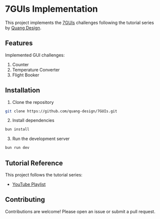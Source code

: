 # 7GUIs Implementation

This project implements the [7GUIs](https://eugenkiss.github.io/7guis/) challenges following the tutorial series by [Quang Design](https://www.youtube.com/watch?v=afLUZz_7ySc&list=PLKfXuh9ewlTGXxEQjtYxbUBjOnrrrGsWz&index=16).

## Features

Implemented GUI challenges:

1. Counter
2. Temperature Converter
3. Flight Booker

## Installation

1. Clone the repository

```bash
git clone https://github.com/quang-design/7GUIs.git
```

2. Install dependencies

```bash
bun install
```

3. Run the development server

```bash
bun run dev
```

## Tutorial Reference

This project follows the tutorial series:

- [YouTube Playlist](https://www.youtube.com/watch?v=afLUZz_7ySc&list=PLKfXuh9ewlTGXxEQjtYxbUBjOnrrrGsWz)

## Contributing

Contributions are welcome! Please open an issue or submit a pull request.
